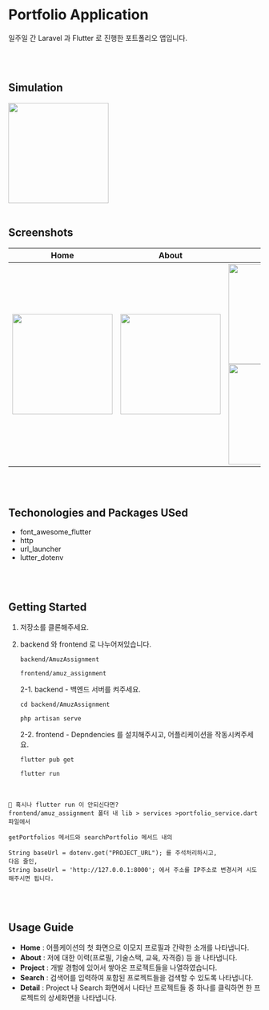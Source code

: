 # Portfolio Application

일주일 간 Laravel 과 Flutter 로 진행한 포트폴리오 앱입니다. 

</br>
</br>

## Simulation
<img src="https://github.com/jeongjwon/amuz-assignment/assets/76391160/ce631814-7bb7-4446-979e-1a08ef542f28.gif" width="200" />

</br>
</br>

## Screenshots

|Home|About|Project|Search|
|:--:|:--:|:--:|:--:|
|<img src="https://github.com/jeongjwon/amuz-assignment/assets/76391160/30d13809-19e4-4c8c-a887-400942e764f7" width="200" />|<img src="https://github.com/jeongjwon/amuz-assignment/assets/76391160/ef180dc9-37df-4b62-a9cd-864b4a6efccc" width="200"/>|<img src="https://github.com/jeongjwon/amuz-assignment/assets/76391160/6c48046d-e720-412b-bffd-d23e68cdc570" width="200" /><img src="https://github.com/jeongjwon/amuz-assignment/assets/76391160/6b29d823-79b6-4abf-b0a8-0e2b68ee40d5" width="200" />|<img src="https://github.com/jeongjwon/amuz-assignment/assets/76391160/a6cd3aba-4d5b-4aae-89d9-7a868657ea7f" width="200" /><img src="https://github.com/jeongjwon/amuz-assignment/assets/76391160/d373fe14-b8b0-4952-8b0e-61dbaa830127" width="200"/>|


</br>
</br>


## Techonologies and Packages USed
- font_awesome_flutter
- http
- url_launcher
- lutter_dotenv

</br>
</br>

## Getting Started
1. 저장소를 클론해주세요.
2. backend 와 frontend 로 나누어져있습니다.
   
   ```backend/AmuzAssignment```
   
   ```frontend/amuz_assignment```
   
   2-1. backend - 백엔드 서버를 켜주세요.
   
   ```cd backend/AmuzAssignment```

    ```php artisan serve```
   
   2-2. frontend - Depndencies 를 설치해주시고, 어플리케이션을 작동시켜주세요.
   
    ```flutter pub get```
   
   ```flutter run```

</br>

``` 
🚨 혹시나 flutter run 이 안되신다면?
frontend/amuz_assignment 폴더 내 lib > services >portfolio_service.dart  파일에서

getPortfolios 메서드와 searchPortfolio 메서드 내의 

String baseUrl = dotenv.get("PROJECT_URL"); 를 주석처리하시고,
다음 줄인,
String baseUrl = 'http://127.0.0.1:8000'; 에서 주소를 IP주소로 변경시켜 시도해주시면 됩니다.
```

</br>
</br>

## Usage Guide
- **Home** : 어플케이션의 첫 화면으로 이모지 프로필과 간략한 소개를 나타냅니다.
- **About** : 저에 대한 이력(프로필, 기술스택, 교육, 자격증) 등 을 나타냅니다.
- **Project** : 개발 경험에 있어서 쌓아온 프로젝트들을 나열하였습니다.
- **Search** : 검색어를 입력하여 포함된 프로젝트들을 검색할 수 있도록 나타냅니다.
- **Detail** : Project 나 Search 화면에서 나타난 프로젝트들 중 하나를 클릭하면 한 프로젝트의 상세화면을 나타냅니다.


</br>
</br>
